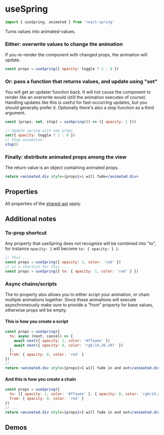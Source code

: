 # useSpring

```js
import { useSpring, animated } from 'react-spring'
```

Turns values into animated-values.

### Either: overwrite values to change the animation

If you re-render the component with changed props, the animation will update.

```jsx
const props = useSpring({ opacity: toggle ? 1 : 0 })
```

### Or: pass a function that returns values, and update using "set"

You will get an updater function back. It will not cause the component to render like an overwrite would (still the animation executes of course). Handling updates like this is useful for fast-occurring updates, but you should generally prefer it. Optionally there's also a stop function as a third argument.

```jsx
const [props, set, stop] = useSpring(() => ({ opacity: 1 }))

// Update spring with new props
set({ opacity: toggle ? 1 : 0 })
// Stop animation
stop()
```

### Finally: distribute animated props among the view

The return value is an object containing animated props. 

```jsx
return <animated.div style={props}>i will fade</animated.div>
```

## Properties

All properties of the [shared-api](api) apply.

## Additional notes

### To-prop shortcut

Any property that useSpring does not recognize will be combined into "to", for instance `opacity: 1` will become `to: { opacity: 1 }`.

```jsx
// This ...
const props = useSpring({ opacity: 1, color: 'red' })
// is a shortcut for this ...
const props = useSpring({ to: { opacity: 1, color: 'red' } })
```

### Async chains/scripts

The to-property also allows you to either script your animation, or chain multiple animations together. Since these animations will execute asynchroneously make sure to provide a "from" property for base values, otherwise props will be empty.

#### This is how you create a script

```jsx
const props = useSpring({ 
  to: async (next, cancel) => {
    await next({ opacity: 1, color: '#ffaaee' })
    await next({ opacity: 0, color: 'rgb(14,26,19)' })
  },
  from: { opacity: 0, color: 'red' } 
})
// ...
return <animated.div style={props}>I will fade in and out</animated.div>
```

#### And this is how you create a chain

```jsx
const props = useSpring({ 
  to: [{ opacity: 1, color: '#ffaaee' }, { opacity: 0, color: 'rgb(14,26,19)' }],
  from: { opacity: 0, color: 'red' } 
})
// ...
return <animated.div style={props}>I will fade in and out</animated.div>
```

## Demos
